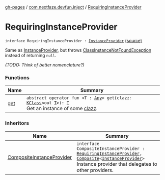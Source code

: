 [gh-pages](../../index.md) / [com.nextfaze.devfun.inject](../index.md) / [RequiringInstanceProvider](./index.md)

# RequiringInstanceProvider

`interface RequiringInstanceProvider : `[`InstanceProvider`](../-instance-provider/index.md) [(source)](https://github.com/NextFaze/dev-fun/tree/master/devfun-annotations/src/main/java/com/nextfaze/devfun/inject/InstanceProvider.kt#L52)

Same as [InstanceProvider](../-instance-provider/index.md), but throws [ClassInstanceNotFoundException](../-class-instance-not-found-exception/index.md) instead of returning `null`.

*(TODO: Think of better nomenclature?)*

### Functions

| Name | Summary |
|---|---|
| [get](get.md) | `abstract operator fun <T : `[`Any`](https://kotlinlang.org/api/latest/jvm/stdlib/kotlin/-any/index.html)`> get(clazz: `[`KClass`](https://kotlinlang.org/api/latest/jvm/stdlib/kotlin.reflect/-k-class/index.html)`<out `[`T`](get.md#T)`>): `[`T`](get.md#T)<br>Get an instance of some [clazz](get.md#com.nextfaze.devfun.inject.RequiringInstanceProvider$get(kotlin.reflect.KClass((com.nextfaze.devfun.inject.RequiringInstanceProvider.get.T)))/clazz). |

### Inheritors

| Name | Summary |
|---|---|
| [CompositeInstanceProvider](../-composite-instance-provider.md) | `interface CompositeInstanceProvider : `[`RequiringInstanceProvider`](./index.md)`, `[`Composite`](../../com.nextfaze.devfun.core/-composite/index.md)`<`[`InstanceProvider`](../-instance-provider/index.md)`>`<br>Instance provider that delegates to other providers. |
